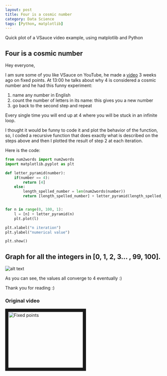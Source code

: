 ```yaml
---
layout: post
title: Four is a cosmic number
category: Data Science
tags: [Python, matplotlib]
---
```


Quick plot of a VSauce video example, using matplotlib and Python

## Four is a cosmic number

Hey everyone,

I am sure some of you like VSauce on YouTube, he made a [video](https://youtu.be/csInNn6pfT4) 3 weeks ago on fixed points. At 13:00 he talks about why 4 is considered a cosmic number and he had this funny experiment:




1. name any number in English
2. count the number of letters in its name: this gives you a new number
3. go back to the second step and repeat

Every single time you will end up at 4 where you will be stuck in an infinite loop.

I thought it would be funny to code it and plot the behavior of the function, so, I coded a recursive function that does exactly what is described on the steps above and then I plotted the result of step 2 at each iteration.

Here is the code:


```python
from num2words import num2words
import matplotlib.pyplot as plt

def letter_pyramid(number):
	if(number == 4):
		return [4]
	else:
		length_spelled_number = len(num2words(number))
		return [length_spelled_number] + letter_pyramid(length_spelled_number)


for n in range(0, 100, 1):
	l = [n] + letter_pyramid(n)
	plt.plot(l)

plt.xlabel("n iteration")
plt.ylabel("numerical value")

plt.show()
```


## Graph for all the integers in [0, 1, 2, 3... , 99, 100].

![alt text](https://media.licdn.com/mpr/mpr/shrinknp_800_800/AAEAAQAAAAAAAAd1AAAAJGQxNTEyNmQ0LWYyYWMtNGI4Ni04MzFkLTRjNjU3Y2UyYjk0MQ.png "Plot for x in [0, 1, 2,... 100]")

As you can see, the values all converge to 4 eventually :)

Thank you for reading :)

### Original video
<a href="http://www.youtube.com/watch?feature=player_embedded&v=csInNn6pfT4" target="_blank"><img src="http://img.youtube.com/vi/csInNn6pfT4/0.jpg" alt="Fixed points" width="240" height="180" border="10" /></a>